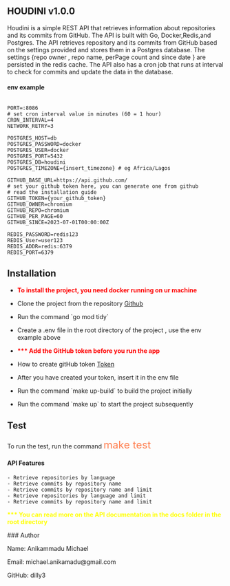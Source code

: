 ## HOUDINI v1.0.0
Houdini is a simple REST API that retrieves information about repositories and its commits from GitHub.
The API is built with Go, Docker,Redis,and Postgres. The API retrieves repository and its commits from GitHub based on the settings provided and 
stores them in a Postgres database. 
The settings {repo owner , repo name, perPage count and since date } are persisted in the redis cache. 
The API also has a cron job that runs at interval to check for commits and update the data in the database.

#### env example
```Go,
 
PORT=:8086
# set cron interval value in minutes (60 = 1 hour)
CRON_INTERVAL=4
NETWORK_RETRY=3

POSTGRES_HOST=db
POSTGRES_PASSWORD=docker
POSTGRES_USER=docker
POSTGRES_PORT=5432
POSTGRES_DB=houdini
POSTGRES_TIMEZONE={insert_timezone} # eg Africa/Lagos

GITHUB_BASE_URL=https://api.github.com/
# set your github token here, you can generate one from github
# read the installation guide
GITHUB_TOKEN={your_github_token}
GITHUB_OWNER=chromium
GITHUB_REPO=chromium
GITHUB_PER_PAGE=60
GITHUB_SINCE=2023-07-01T00:00:00Z

REDIS_PASSWORD=redis123
REDIS_User=user123
REDIS_ADDR=redis:6379
REDIS_PORT=6379
```

## Installation
- <p style="color: red; font-weight: bold;"> To install the project, you need docker running on ur machine </p>
- <p> Clone the project from the repository <a href="https://github.com/Dilly3/houdini">Github</a> </p>
- <p> Run the command `go mod tidy` </p>
- <p> Create a .env file in the root directory of the project , use the env example above </p> 
- <p style="color: red; font-weight: bold;"> *** Add the GitHub token before you run the app </p>
- <p> How to create gitHub token <a href="https://docs.github.com/en/authentication/keeping-your-account-and-data-secure/managing-your-personal-access-tokens#creating-a-personal-access-token-classic">Token</a></p>
- <p> After you have created your token, insert it in the env file</p>
- <p> Run the command `make up-build` to build the project initially </p>
- <p> Run the command `make up` to start the project subsequently </p>

## Test  
<p> To run the test, run the command <a style="color: coral; font-size: 24px;"> make test</a></p>

#### API Features
```Go,
- Retrieve repositories by language
- Retrieve commits by repository name
- Retrieve commits by repository name and limit
- Retrieve repositories by language and limit
- Retrieve commits by repository name and limit
```
<p style="color: yellow; font-weight: bold;"> *** You can read more on the API documentation in the docs folder in the root directory </p>
### Author
<p> Name: Anikammadu Michael  </p>
<p> Email: michael.anikamadu@gmail.com </p>
<p> GitHub: dilly3</p>
